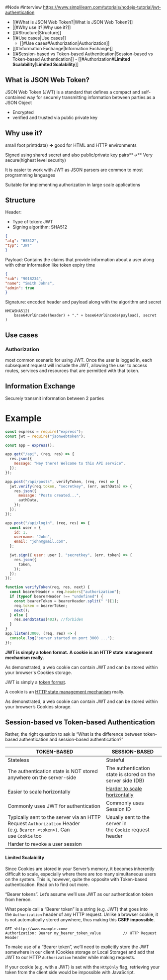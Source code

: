 #Node #interview 
https://www.simplilearn.com/tutorials/nodejs-tutorial/jwt-authentication

- [[#What is JSON Web Token?|What is JSON Web Token?]]
- [[#Why use it?|Why use it?]]
- [[#Structure|Structure]]
- [[#Use cases|Use cases]]
	- [[#Use cases#Authorization|Authorization]]
- [[#Information Exchange|Information Exchange]]
- [[#Session-based vs Token-based Authentication|Session-based vs Token-based Authentication]]
		- [[#Authorization#**Limited Scalability**|**Limited Scalability**]]



## What is JSON Web Token?
JSON Web Token (JWT) is a standard that defines a compact and self-contained way for securely transmitting information between parties as a JSON Object

- Encrypted
- verified and trusted via public private key

## Why use it?
small foot print(data) **→** good for HTML and HTTP environments

Signed using shared secret and also public/private key pairs**→** Very secure(highest level security) 

It is easier to work with JWT as JSON parsers are common to most programming languages

Suitable for implementing authorization in large scale applications

## Structure

Header:
- Type of token: JWT
- Signing algorithm: SHA512

```json
{
"alg": "HS512",
"typ": "JWT"
}
```

Payload: Contains the claims that provide information about a user along with other information like token expiry time
```json
{
"sub": "9018234",
"name": "Smith Johns",
"admin": true
}
```

Signature: encoded header and payload along with the algorithm and secret

```
HMCASHA512(
	base64UrlEncode(header) + "." + base64UrlEncode(payload), secret
)
```


## Use cases

### Authorization
most common scenario for using JWT. Once the user is logged in, each subsequent request will include the JWT, allowing the user to access routes, services and resources that are permitted with that token.

## Information Exchange
Securely transmit information between 2 parties



# Example
```js
const express = require("express");
const jwt = require("jsonwebtoken");

const app = express();

app.get("/api", (req, res) => {
  res.json({
    message: "Hey there! Welcome to this API service",
  });
});

app.post("/api/posts", verifyToken, (req, res) => {
  jwt.verify(req.token, "secretkey", (err, authData) => {
    res.json({
      message: "Posts created...",
      authData,
    });
  });
});

app.post("/api/login", (req, res) => {
  const user = {
    id: 1,
    username: "John",
    email: "john@gmail.com",
  };

  jwt.sign({ user: user }, "secretkey", (err, token) => {
    res.json({
      token,
    });
  });
});

function verifyToken(req, res, next) {
  const bearerHeader = req.headers["authorization"];
  if (typeof bearerHeader !== "undefined") {
    const bearerToken = bearerHeader.split(" ")[1];
    req.token = bearerToken;
    next();
  } else {
    res.sendStatus(403); //forbiden
  }
}
app.listen(3000, (req, res) => {
  console.log("server started on port 3000 ...");
});
```


**JWT is simply a token format.** **A cookie is an HTTP state management mechanism really**.

As demonstrated, a web cookie can contain JWT and can be stored within your browser's Cookies storage.

JWT is simply a [token format](https://www.rfc-editor.org/rfc/rfc7519?ref=jerrynsh.com).

A cookie is an [HTTP state management mechanism](https://www.rfc-editor.org/rfc/rfc6265?ref=jerrynsh.com) really.

As demonstrated, a web cookie can contain JWT and can be stored within your browser’s Cookies storage.

## Session-based vs Token-based Authentication

Rather, the right question to ask is “What is the difference between token-based authentication and session-based authentication?”

|TOKEN-BASED|SESSION-BASED|
|---|---|
|Stateless|Stateful|
|The authentication state is NOT stored anywhere on the server-side|The authentication state is stored on the server side (DB)|
|Easier to scale horizontally|[Harder to scale horizontally](https://www.authgear.com/post/session-vs-token-authentication?ref=jerrynsh.com#:~:text=in%20recent%20times.-,Limited%20Scalability,-Since%20Cookies%20are)|
|Commonly uses JWT for authentication|Commonly uses Session ID|
|Typically sent to the server via an HTTP Request `Authorization` Header (e.g. `Bearer <token>)`. Can use `Cookie` too|Usually sent to the server in the `Cookie` request header|
|Harder to revoke a user session|

#### **Limited Scalability**

Since Cookies are stored in your Server’s memory, it becomes inherently difficult to scale, especially where there are too many simultaneous users on the system. This is, however, quite the opposite with Token-based authentication. Read on to find out more.

“Bearer tokens”. Let’s assume we’ll use JWT as our authentication token from hereon.

What people call a “Bearer token” is a string (e.g. JWT) that goes into the `Authorization` header of any HTTP request. Unlike a browser cookie, it is not automatically stored anywhere, thus making this **CSRF impossible**.

```
GET <http://www.example.com>
Authorization: Bearer my_bearer_token_value          // HTTP Request Header
```

To make use of a “Bearer token”, we’ll need to explicitly store the JWT somewhere in our client (Cookies storage or Local Storage) and add that JWT to our HTTP `Authorization` header while making requests.

If your cookie (e.g. with a JWT) is set with the `HttpOnly` flag, retrieving your token from the client side would be impossible with JavaScript.